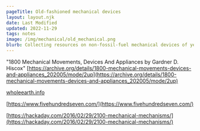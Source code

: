 ```yaml
---
pageTitle: Old-fashioned mechanical devices  
layout: layout.njk
date: Last Modified
updated: 2022-11-29
tags: notes 
image: /img/mechanical/old_mechanical.png
blurb: Collecting resources on non-fossil-fuel mechanical devices of yesteryear.
---
```


"1800 Mechanical Movements, Devices And Appliances
by Gardner D. Hiscox" [https://archive.org/details/1800-mechanical-movements-devices-and-appliances_202005/mode/2up](https://archive.org/details/1800-mechanical-movements-devices-and-appliances_202005/mode/2up)

[wholeearth.info](https://wholeearth.info/)

[https://www.fivehundredseven.com/](https://www.fivehundredseven.com/)

[https://hackaday.com/2016/02/29/2100-mechanical-mechanisms/](https://hackaday.com/2016/02/29/2100-mechanical-mechanisms/)

 


